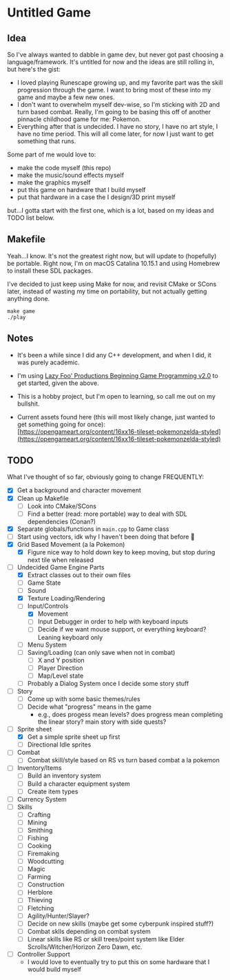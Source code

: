# Untitled Game

## Idea
So I've always wanted to dabble in game dev, but never got past choosing a language/framework. It's untitled for now and the ideas are still rolling in, but here's the gist:

* I loved playing Runescape growing up, and my favorite part was the skill progression through the game. I want to bring most of these into my game and maybe a few new ones.
* I don't want to overwhelm myself dev-wise, so I'm sticking with 2D and turn based combat. Really, I'm going to be basing this off of another pinnacle childhood game for me: Pokemon.
* Everything after that is undecided. I have no story, I have no art style, I have no time period. This will all come later, for now I just want to get something that runs.

Some part of me would love to:
* make the code myself (this repo)
* make the music/sound effects myself
* make the graphics myself
* put this game on hardware that I build myself
* put that hardware in a case the I design/3D print myself

but...I gotta start with the first one, which is a lot, based on my ideas and TODO list below.

## Makefile
Yeah...I know. It's not the greatest right now, but will update to (hopefully) be portable. Right now, I'm on macOS Catalina 10.15.1 and using Homebrew to install these SDL packages.

I've decided to just keep using Make for now, and revisit CMake or SCons later, instead of wasting my time on portability, but not actually getting anything done.

`make game`  
`./play`

## Notes
* It's been a while since I did any C++ development, and when I did, it was purely academic.
* I'm using [Lazy Foo' Productions Beginning Game Programming v2.0](https://lazyfoo.net/tutorials/SDL/index.php) to get started, given the above.
* This is a hobby project, but I'm open to learning, so call me out on my bullshit.

* Current assets found here (this will most likely change, just wanted to get something going for once): [https://opengameart.org/content/16xx16-tileset-pokemonzelda-styled](https://opengameart.org/content/16xx16-tileset-pokemonzelda-styled)

## TODO
What I've thought of so far, obviously going to change FREQUENTLY:

- [X] Get a background and character movement
- [X] Clean up Makefile
  - [ ] Look into CMake/SCons
  - [ ] Find a better (read: more portable) way to deal with SDL dependencies (Conan?)
- [X] Separate globals/functions in `main.cpp` to Game class
- [ ] Start using vectors, idk why I haven't been doing that before :shrug:
- [X] Grid Based Movement (a la Pokemon)
  - [X] Figure nice way to hold down key to keep moving, but stop during next tile when released
- [ ] Undecided Game Engine Parts
  - [X] Extract classes out to their own files
  - [ ] Game State
  - [ ] Sound
  - [X] Texture Loading/Rendering
  - [ ] Input/Controls
    - [X] Movement
    - [ ] Input Debugger in order to help with keyboard inputs
    - [ ] Decide if we want mouse support, or everything keyboard? Leaning keyboard only
  - [ ] Menu System
  - [ ] Saving/Loading (can only save when not in combat)
    - [ ] X and Y position
    - [ ] Player Direction
    - [ ] Map/Level state
  - [ ] Probably a Dialog System once I decide some story stuff
- [ ] Story
  - [ ] Come up with some basic themes/rules
  - [ ] Decide what "progress" means in the game
    - e.g., does progess mean levels? does progress mean completing the linear story? main story with side quests?
- [ ] Sprite sheet
  - [X] Get a simple sprite sheet up first
  - [ ] Directional Idle sprites
- [ ] Combat
  - [ ] Combat skill/style based on RS vs turn based combat a la pokemon
- [ ] Inventory/Items
  - [ ] Build an inventory system
  - [ ] Build a character equipment system
  - [ ] Create item types
- [ ] Currency System
- [ ] Skills
  - [ ] Crafting
  - [ ] Mining
  - [ ] Smithing
  - [ ] Fishing
  - [ ] Cooking
  - [ ] Firemaking
  - [ ] Woodcutting
  - [ ] Magic
  - [ ] Farming
  - [ ] Construction
  - [ ] Herblore
  - [ ] Thieving
  - [ ] Fletching
  - [ ] Agility/Hunter/Slayer?
  - [ ] Decide on new skills (maybe get some cyberpunk inspired stuff?)
  - [ ] Combat sklls depending on combat system
  - [ ] Linear skills like RS or skill trees/point system like Elder Scrolls/Witcher/Horizon Zero Dawn, etc.
- [ ] Controller Support
  - I would love to eventually try to put this on some hardware that I would build myself
